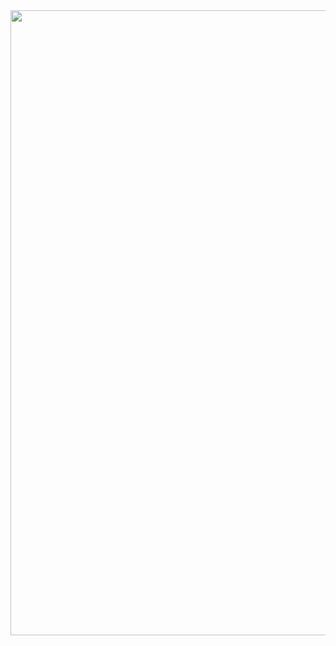 <div id="header" align="centre">
  <img src="https://i.giphy.com/media/v1.Y2lkPTc5MGI3NjExM251djZ3NmIyN3pxZXZ5Znh4NHZpbjhrM3g0YnFkOHp1NzIzYjZqcyZlcD12MV9pbnRlcm5hbF9naWZfYnlfaWQmY3Q9Zw/l0HlL96SusHggSo6s/giphy.gif" width=1000>
</div>
